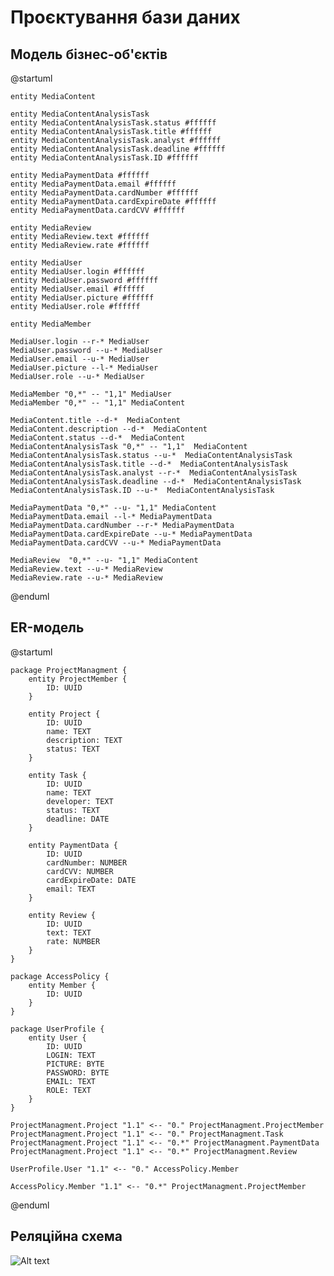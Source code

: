 # Проєктування бази даних

## Модель бізнес-об'єктів 

@startuml

    entity MediaContent

    entity MediaContentAnalysisTask
    entity MediaContentAnalysisTask.status #ffffff
    entity MediaContentAnalysisTask.title #ffffff
    entity MediaContentAnalysisTask.analyst #ffffff
    entity MediaContentAnalysisTask.deadline #ffffff
    entity MediaContentAnalysisTask.ID #ffffff

    entity MediaPaymentData #ffffff
    entity MediaPaymentData.email #ffffff
    entity MediaPaymentData.cardNumber #ffffff
    entity MediaPaymentData.cardExpireDate #ffffff
    entity MediaPaymentData.cardCVV #ffffff

    entity MediaReview
    entity MediaReview.text #ffffff
    entity MediaReview.rate #ffffff

    entity MediaUser
    entity MediaUser.login #ffffff
    entity MediaUser.password #ffffff
    entity MediaUser.email #ffffff
    entity MediaUser.picture #ffffff
    entity MediaUser.role #ffffff

    entity MediaMember 

    MediaUser.login --r-* MediaUser
    MediaUser.password --u-* MediaUser
    MediaUser.email --u-* MediaUser
    MediaUser.picture --l-* MediaUser
    MediaUser.role --u-* MediaUser

    MediaMember "0,*" -- "1,1" MediaUser
    MediaMember "0,*" -- "1,1" MediaContent

    MediaContent.title --d-*  MediaContent
    MediaContent.description --d-*  MediaContent
    MediaContent.status --d-*  MediaContent
    MediaContentAnalysisTask "0,*" -- "1,1"  MediaContent
    MediaContentAnalysisTask.status --u-*  MediaContentAnalysisTask
    MediaContentAnalysisTask.title --d-*  MediaContentAnalysisTask
    MediaContentAnalysisTask.analyst --r-*  MediaContentAnalysisTask
    MediaContentAnalysisTask.deadline --d-*  MediaContentAnalysisTask
    MediaContentAnalysisTask.ID --u-*  MediaContentAnalysisTask

    MediaPaymentData "0,*" --u- "1,1" MediaContent
    MediaPaymentData.email --l-* MediaPaymentData
    MediaPaymentData.cardNumber --r-* MediaPaymentData
    MediaPaymentData.cardExpireDate --u-* MediaPaymentData
    MediaPaymentData.cardCVV --u-* MediaPaymentData

    MediaReview  "0,*" --u- "1,1" MediaContent
    MediaReview.text --u-* MediaReview
    MediaReview.rate --u-* MediaReview

@enduml


## ER-модель

@startuml

    package ProjectManagment {
        entity ProjectMember {
            ID: UUID
        }

        entity Project {
            ID: UUID
            name: TEXT
            description: TEXT
            status: TEXT
        }

        entity Task {
            ID: UUID
            name: TEXT
            developer: TEXT
            status: TEXT
            deadline: DATE
        }

        entity PaymentData {
            ID: UUID
            cardNumber: NUMBER
            cardCVV: NUMBER
            cardExpireDate: DATE
            email: TEXT
        }

        entity Review {
            ID: UUID
            text: TEXT
            rate: NUMBER
        }
    }

    package AccessPolicy {
        entity Member {
            ID: UUID
        }
    }

    package UserProfile {
        entity User {
            ID: UUID
            LOGIN: TEXT
            PICTURE: BYTE
            PASSWORD: BYTE
            EMAIL: TEXT
            ROLE: TEXT
        }
    }

    ProjectManagment.Project "1.1" <-- "0." ProjectManagment.ProjectMember
    ProjectManagment.Project "1.1" <-- "0." ProjectManagment.Task
    ProjectManagment.Project "1.1" <-- "0.*" ProjectManagment.PaymentData
    ProjectManagment.Project "1.1" <-- "0.*" ProjectManagment.Review

    UserProfile.User "1.1" <-- "0." AccessPolicy.Member

    AccessPolicy.Member "1.1" <-- "0.*" ProjectManagment.ProjectMember

@enduml

## Реляційна схема
![Alt text](https://i.imgur.com/5KG4J1D.jpeg)
